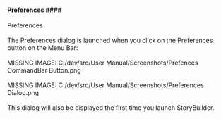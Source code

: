#### Preferences #### <br/>
Preferences <br/>
 <br/>
The Preferences dialog is launched when you click on the Preferences button on the Menu Bar: <br/>
 <br/>
MISSING IMAGE: C:/dev/src/User Manual/Screenshots/Prefences CommandBar Button.png <br/>
 <br/>
MISSING IMAGE: C:/dev/src/User Manual/Screenshots/Preferences Dialog.png <br/>
 <br/>
This dialog will also be displayed the first time you launch StoryBuilder. <br/>
 <br/>
 <br/>
